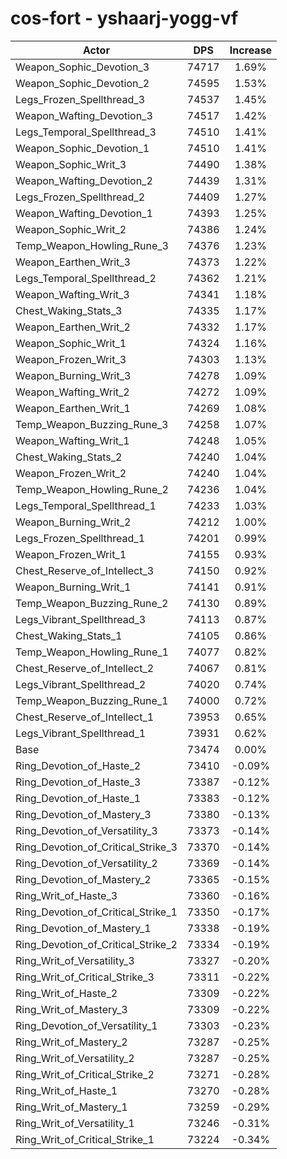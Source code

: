# cos-fort - yshaarj-yogg-vf
| Actor | DPS | Increase |
|---|:---:|:---:|
|Weapon_Sophic_Devotion_3|74717|1.69%|
|Weapon_Sophic_Devotion_2|74595|1.53%|
|Legs_Frozen_Spellthread_3|74537|1.45%|
|Weapon_Wafting_Devotion_3|74517|1.42%|
|Legs_Temporal_Spellthread_3|74510|1.41%|
|Weapon_Sophic_Devotion_1|74510|1.41%|
|Weapon_Sophic_Writ_3|74490|1.38%|
|Weapon_Wafting_Devotion_2|74439|1.31%|
|Legs_Frozen_Spellthread_2|74409|1.27%|
|Weapon_Wafting_Devotion_1|74393|1.25%|
|Weapon_Sophic_Writ_2|74386|1.24%|
|Temp_Weapon_Howling_Rune_3|74376|1.23%|
|Weapon_Earthen_Writ_3|74373|1.22%|
|Legs_Temporal_Spellthread_2|74362|1.21%|
|Weapon_Wafting_Writ_3|74341|1.18%|
|Chest_Waking_Stats_3|74335|1.17%|
|Weapon_Earthen_Writ_2|74332|1.17%|
|Weapon_Sophic_Writ_1|74324|1.16%|
|Weapon_Frozen_Writ_3|74303|1.13%|
|Weapon_Burning_Writ_3|74278|1.09%|
|Weapon_Wafting_Writ_2|74272|1.09%|
|Weapon_Earthen_Writ_1|74269|1.08%|
|Temp_Weapon_Buzzing_Rune_3|74258|1.07%|
|Weapon_Wafting_Writ_1|74248|1.05%|
|Chest_Waking_Stats_2|74240|1.04%|
|Weapon_Frozen_Writ_2|74240|1.04%|
|Temp_Weapon_Howling_Rune_2|74236|1.04%|
|Legs_Temporal_Spellthread_1|74233|1.03%|
|Weapon_Burning_Writ_2|74212|1.00%|
|Legs_Frozen_Spellthread_1|74201|0.99%|
|Weapon_Frozen_Writ_1|74155|0.93%|
|Chest_Reserve_of_Intellect_3|74150|0.92%|
|Weapon_Burning_Writ_1|74141|0.91%|
|Temp_Weapon_Buzzing_Rune_2|74130|0.89%|
|Legs_Vibrant_Spellthread_3|74113|0.87%|
|Chest_Waking_Stats_1|74105|0.86%|
|Temp_Weapon_Howling_Rune_1|74077|0.82%|
|Chest_Reserve_of_Intellect_2|74067|0.81%|
|Legs_Vibrant_Spellthread_2|74020|0.74%|
|Temp_Weapon_Buzzing_Rune_1|74000|0.72%|
|Chest_Reserve_of_Intellect_1|73953|0.65%|
|Legs_Vibrant_Spellthread_1|73931|0.62%|
|Base|73474|0.00%|
|Ring_Devotion_of_Haste_2|73410|-0.09%|
|Ring_Devotion_of_Haste_3|73387|-0.12%|
|Ring_Devotion_of_Haste_1|73383|-0.12%|
|Ring_Devotion_of_Mastery_3|73380|-0.13%|
|Ring_Devotion_of_Versatility_3|73373|-0.14%|
|Ring_Devotion_of_Critical_Strike_3|73370|-0.14%|
|Ring_Devotion_of_Versatility_2|73369|-0.14%|
|Ring_Devotion_of_Mastery_2|73365|-0.15%|
|Ring_Writ_of_Haste_3|73360|-0.16%|
|Ring_Devotion_of_Critical_Strike_1|73350|-0.17%|
|Ring_Devotion_of_Mastery_1|73338|-0.19%|
|Ring_Devotion_of_Critical_Strike_2|73334|-0.19%|
|Ring_Writ_of_Versatility_3|73327|-0.20%|
|Ring_Writ_of_Critical_Strike_3|73311|-0.22%|
|Ring_Writ_of_Haste_2|73309|-0.22%|
|Ring_Writ_of_Mastery_3|73309|-0.22%|
|Ring_Devotion_of_Versatility_1|73303|-0.23%|
|Ring_Writ_of_Mastery_2|73287|-0.25%|
|Ring_Writ_of_Versatility_2|73287|-0.25%|
|Ring_Writ_of_Critical_Strike_2|73271|-0.28%|
|Ring_Writ_of_Haste_1|73270|-0.28%|
|Ring_Writ_of_Mastery_1|73259|-0.29%|
|Ring_Writ_of_Versatility_1|73246|-0.31%|
|Ring_Writ_of_Critical_Strike_1|73224|-0.34%|
